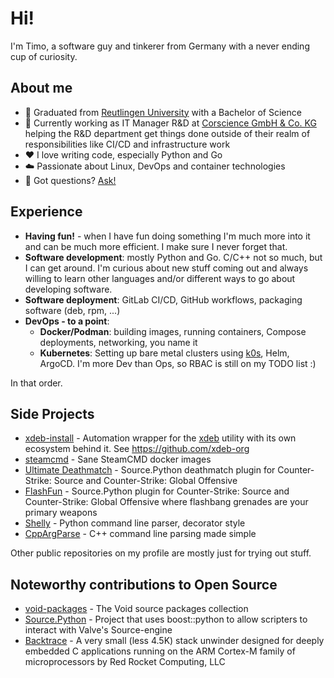 # Hi!

I'm Timo, a software guy and tinkerer from Germany with a never ending cup of curiosity.


## About me

- 🏫 Graduated from [Reutlingen University](https://www.reutlingen-university.de/) with a Bachelor of Science
- 💼 Currently working as IT Manager R&D at [Corscience GmbH & Co. KG](https://www.corscience.com) helping the R&D department get things done outside of their realm of responsibilities like CI/CD and infrastructure work
- ❤️ I love writing code, especially Python and Go
- ☁️ Passionate about Linux, DevOps and container technologies
- 💬 Got questions? [Ask!](https://github.com/thetredev/thetredev/issues)


## Experience

- **Having fun!** - when I have fun doing something I'm much more into it and can be much more efficient. I make sure I never forget that.
- **Software development**: mostly Python and Go. C/C++ not so much, but I can get around. I'm curious about new stuff coming out and always willing to learn other languages and/or different ways to go about developing software.
- **Software deployment**: GitLab CI/CD, GitHub workflows, packaging software (deb, rpm, ...)
- **DevOps - to a point**:
    - **Docker/Podman**: building images, running containers, Compose deployments, networking, you name it
    - **Kubernetes**: Setting up bare metal clusters using [k0s](https://github.com/k0sproject/k0s), Helm, ArgoCD. I'm more Dev than Ops, so RBAC is still on my TODO list :)

In that order.


## Side Projects

- [xdeb-install](https://github.com/xdeb-org/xdeb-install) - Automation wrapper for the [xdeb](https://github.com/toluschr/xdeb) utility with its own ecosystem behind it. See https://github.com/xdeb-org
- [steamcmd](https://github.com/thetredev/steamcmd) - Sane SteamCMD docker images
- [Ultimate Deathmatch](https://github.com/thetredev/udm) - Source.Python deathmatch plugin for Counter-Strike: Source and Counter-Strike: Global Offensive
- [FlashFun](https://github.com/thetredev/flashfun) - Source.Python plugin for Counter-Strike: Source and Counter-Strike: Global Offensive where flashbang grenades are your primary weapons
- [Shelly](https://github.com/thetredev/shelly) - Python command line parser, decorator style
- [CppArgParse](https://github.com/thetredev/cppargparse) - C++ command line parsing made simple

Other public repositories on my profile are mostly just for trying out stuff.


## Noteworthy contributions to Open Source

- [void-packages](https://github.com/void-linux/void-packages) - The Void source packages collection
- [Source.Python](https://github.com/Source-Python-Dev-Team/Source.Python) - Project that uses boost::python to allow scripters to interact with Valve's Source-engine
- [Backtrace](https://github.com/red-rocket-computing/backtrace) - A very small (less 4.5K) stack unwinder designed for deeply embedded C applications running on the ARM Cortex-M family of microprocessors by Red Rocket Computing, LLC
